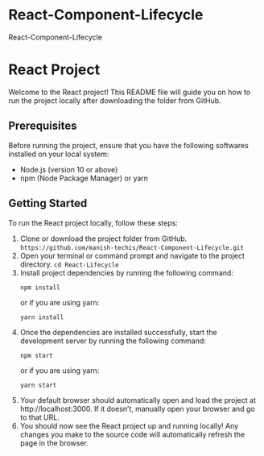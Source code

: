 # React-Component-Lifecycle
React-Component-Lifecycle
# React Project
Welcome to the React project! This README file will guide you on how to run the project locally after downloading the folder from GitHub.
## Prerequisites
Before running the project, ensure that you have the following softwares installed on your local system:
- Node.js (version 10 or above)
- npm (Node Package Manager) or yarn
## Getting Started
To run the React project locally, follow these steps:
1. Clone or download the project folder from GitHub.
        `https://github.com/manish-techis/React-Component-Lifecycle.git`
2. Open your terminal or command prompt and navigate to the project directory.
        `cd React-Lifecycle`
3. Install project dependencies by running the following command:
   ```
   npm install
   ```
   or if you are using yarn:
   ```
   yarn install
   ```
4. Once the dependencies are installed successfully, start the development server by running the following command:
    ```
    npm start
    ```
   or if you are using yarn:
    ```
    yarn start
    ```
5. Your default browser should automatically open and load the project at http://localhost:3000. If it doesn’t, manually open your browser and go to that URL.
6. You should now see the React project up and running locally! Any changes you make to the source code will automatically refresh the page in the browser.

